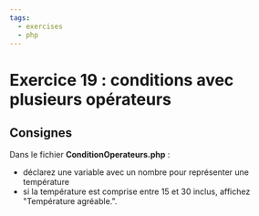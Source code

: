 ```yaml
---
tags:
  - exercises
  - php
---
```


# Exercice 19 : conditions avec plusieurs opérateurs

## Consignes

Dans le fichier **ConditionOperateurs.php** :

- déclarez une variable avec un nombre pour représenter une température
- si la température est comprise entre 15 et 30 inclus, affichez "Température agréable.".
